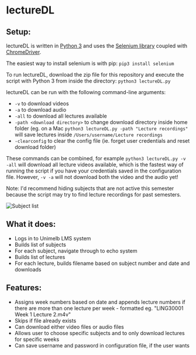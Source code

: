 # lectureDL
## Setup:
lectureDL is written in [Python 3](http://python.org/downloads) and uses the [Selenium library](http://selenium-python.readthedocs.io) coupled with [ChromeDriver](https://sites.google.com/a/chromium.org/chromedriver/).

The easiest way to install selenium is with pip:
	`pip3 install selenium`

To run lectureDL, download the zip file for this repository and execute the script with Python 3 from inside the directory:
	`python3 lectureDL.py`

lectureDL can be run with the following command-line arguments:
* `-v` to download videos
* `-a` to download audio
* `-all` to download all lectures available
* `-path <download directory>` to change download directory inside home folder (eg. on a Mac `python3 lectureDL.py -path "Lecture recordings"` will save lectures inside `/Users/username/Lecture recordings`
*  `-clearconfig` to clear the config file (ie. forget user credentials and reset download folder)

These commands can be combined, for example `python3 lectureDL.py -v -all` will download all lecture videos available, which is the fastest way of running the script if you have your credentials saved in the configuration file. However, `-v -a` will not download both the video and the audio yet!

Note: I'd recommend hiding subjects that are not active this semester because the script may try to find lecture recordings for past semesters.

![Subject list](img/subj_list_screenshot.png?raw=true "Click on the gear to hide subjects")

## What it does:
* Logs in to Unimelb LMS system
* Builds list of subjects
* For each subject, navigate through to echo system
* Builds list of lectures
* For each lecture, builds filename based on subject number and date and downloads

## Features:
* Assigns week numbers based on date and appends lecture numbers if there are more than one lecture per week - formatted eg. "LING30001 Week 1 Lecture 2.m4v"
* Skips if file already exists
* Can download either video files or audio files
* Allows user to choose specific subjects and to only download lectures for specific weeks
* Can save username and password in configuration file, if the user wants